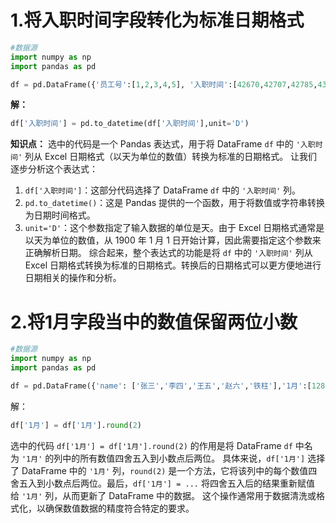 # 1.将入职时间字段转化为标准日期格式
```python
#数据源
import numpy as np
import pandas as pd

df = pd.DataFrame({'员工号':[1,2,3,4,5], '入职时间':[42670,42707,42785,43123,43273]})
```
**解：**
```python
df['入职时间'] = pd.to_datetime(df['入职时间'],unit='D')
```
**知识点：**
选中的代码是一个 Pandas 表达式，用于将 DataFrame `df` 中的 `'入职时间'` 列从 Excel 日期格式（以天为单位的数值）转换为标准的日期格式。
让我们逐步分析这个表达式：
1. `df['入职时间']`：这部分代码选择了 DataFrame `df` 中的 `'入职时间'` 列。
2. `pd.to_datetime()`：这是 Pandas 提供的一个函数，用于将数值或字符串转换为日期时间格式。
3. `unit='D'`：这个参数指定了输入数据的单位是天。由于 Excel 日期格式通常是以天为单位的数值，从 1900 年 1 月 1 日开始计算，因此需要指定这个参数来正确解析日期。
综合起来，整个表达式的功能是将 `df` 中的 `'入职时间'` 列从 Excel 日期格式转换为标准的日期格式。转换后的日期格式可以更方便地进行日期相关的操作和分析。

# 2.将1月字段当中的数值保留两位小数
```python
#数据源
import numpy as np
import pandas as pd

df = pd.DataFrame({'name': ['张三','李四','王五','赵六','铁柱'],'1月':[128.0000,136.4625,159.1200,220.6350,109.6421]})
```
解：
```python
df['1月'] = df['1月'].round(2)
```
选中的代码 `df['1月'] = df['1月'].round(2)` 的作用是将 DataFrame `df` 中名为 `'1月'` 的列中的所有数值四舍五入到小数点后两位。
具体来说，`df['1月']` 选择了 DataFrame 中的 `'1月'` 列，`round(2)` 是一个方法，它将该列中的每个数值四舍五入到小数点后两位。最后，`df['1月'] = ...` 将四舍五入后的结果重新赋值给 `'1月'` 列，从而更新了 DataFrame 中的数据。
这个操作通常用于数据清洗或格式化，以确保数值数据的精度符合特定的要求。